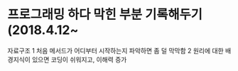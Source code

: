 # 프로그래밍 하다 막힌 부분 기록해두기 (2018.4.12~

자료구조
1 처음 메서드가 어디부터 시작하는지 파악하면 좀 덜 막막함
2 원리에 대한 배경지식이 있으면 코딩이 쉬워지고, 이해력 증가
